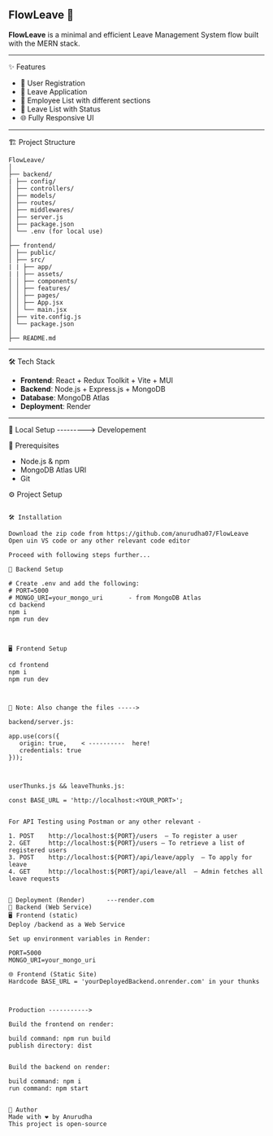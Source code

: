 ##  FlowLeave 📜

**FlowLeave** is a minimal and efficient Leave Management System flow built with the MERN stack. 

---

 ✨ Features

- 👥 User Registration
- 📝 Leave Application
- 💼 Employee List with different sections
- 📄 Leave List with Status
- 🌐 Fully Responsive UI


---

 🏗️ Project Structure

```
FlowLeave/
│
├── backend/
| ├── config/ 
│ ├── controllers/
│ ├── models/
│ ├── routes/
│ ├── middlewares/
│ ├── server.js
│ ├── package.json
│ └── .env (for local use)
│
├── frontend/
│ ├── public/
│ ├── src/
| | ├── app/
| | ├── assets/
│ │ ├── components/
│ │ ├── features/
│ │ ├── pages/
│ │ ├── App.jsx
│ │ └── main.jsx
│ ├── vite.config.js
│ └── package.json
│
├── README.md

```

---

 🛠️ Tech Stack

- **Frontend**: React + Redux Toolkit + Vite + MUI
- **Backend**: Node.js + Express.js + MongoDB
- **Database**: MongoDB Atlas
- **Deployment**: Render

---

 🚧 Local Setup ---------> Developement 

 🔐 Prerequisites

- Node.js & npm
- MongoDB Atlas URI
- Git

 ⚙️ Project Setup

```

🛠️ Installation

Download the zip code from https://github.com/anurudha07/FlowLeave
Open uin VS code or any other relevant code editor

Proceed with following steps further...

🔗 Backend Setup

# Create .env and add the following:
# PORT=5000
# MONGO_URI=your_mongo_uri       - from MongoDB Atlas
cd backend
npm i
npm run dev



🖥️ Frontend Setup

cd frontend
npm i
npm run dev



📝 Note: Also change the files ----->

backend/server.js:

app.use(cors({
   origin: true,    < ----------  here!
   credentials: true
}));



userThunks.js && leaveThunks.js:

const BASE_URL = 'http://localhost:<YOUR_PORT>';


For API Testing using Postman or any other relevant -

1. POST    http://localhost:${PORT}/users  – To register a user
2. GET     http://localhost:${PORT}/users – To retrieve a list of registered users
3. POST    http://localhost:${PORT}/api/leave/apply  – To apply for leave
4. GET     http://localhost:${PORT}/api/leave/all  – Admin fetches all leave requests


🚀 Deployment (Render)      ---render.com
🔗 Backend (Web Service)
🖥️ Frontend (static)
Deploy /backend as a Web Service

Set up environment variables in Render:

PORT=5000
MONGO_URI=your_mongo_uri

🌐 Frontend (Static Site)
Hardcode BASE_URL = 'yourDeployedBackend.onrender.com' in your thunks



Production ----------->

Build the frontend on render:

build command: npm run build
publish directory: dist


Build the backend on render:

build command: npm i
run command: npm start


🙌 Author
Made with ❤️ by Anurudha
This project is open-source 
